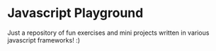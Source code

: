 # Javascript Playground

Just a repository of fun exercises and mini projects written in various javascript frameworks! :)

